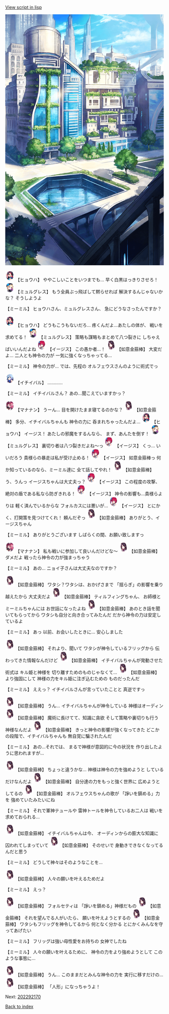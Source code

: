 [View script in lisp](../scripts/202292160.txt)

![in_city.png](../images/backgrounds/in_city.png)

<img src="../images/units/5402011.png" alt="5402011.png" height="34"/>
【ヒョウハ】
ややこしいことをいつまでも…
早く白黒はっきりさせろ！

<img src="../images/units/5104611.png" alt="5104611.png" height="34"/>
【ミュルグレス】
もう全員ぶっ飛ばして黙らせれば
解決するんじゃないかな？
そうしようよ

【ミーミル】
ヒョウハさん、ミュルグレスさん、
急にどうなさったんですか？

<img src="../images/units/5402011.png" alt="5402011.png" height="34"/>
【ヒョウハ】
どうもこうもないだろ…
疼くんだよ…あたしの体が、
戦いを求めてる！

<img src="../images/units/5104611.png" alt="5104611.png" height="34"/>
【ミュルグレス】
策略も謀略もまとめて八つ裂きに
しちゃえばいいんだよね

<img src="../images/units/52000111.png" alt="52000111.png" height="34"/>
【イージス】
この愚か者…！

<img src="../images/units/5203111.png" alt="5203111.png" height="34"/>
【如意金箍棒】
大変だよ…
二人とも神令の力が
一気に強くなっちゃってる…

【ミーミル】
神令の力が…
では、先程の
オルフェウスさんのように術式でっ

<img src="../images/units/5402211.png" alt="5402211.png" height="34"/>
【イチイバル】
…………

【ミーミル】
イチイバルさん？
あの…聞こえていますかっ？

<img src="../images/units/6504011.png" alt="6504011.png" height="34"/>
【マナナン】
うーん…
目を開けたまま寝てるのかな？

<img src="../images/units/5203111.png" alt="5203111.png" height="34"/>
【如意金箍棒】
多分、イチイバルちゃんも
神令の力に
呑まれちゃったんだよ…

<img src="../images/units/5402011.png" alt="5402011.png" height="34"/>
【ヒョウハ】
イージス！
あたしの邪魔をするんなら、
まず、あんたを倒す！

<img src="../images/units/5104611.png" alt="5104611.png" height="34"/>
【ミュルグレス】
裏切り者は八つ裂きだよね～っ

<img src="../images/units/52000111.png" alt="52000111.png" height="34"/>
【イージス】
くっ…
いいだろう
貴様らの暴走は私が受け止める！

<img src="../images/units/52000111.png" alt="52000111.png" height="34"/>
【イージス】
如意金箍棒っ
何か知っているのなら、ミーミル達に
全て話してやれ！

<img src="../images/units/5203111.png" alt="5203111.png" height="34"/>
【如意金箍棒】
う、うんっ
イージスちゃんは大丈夫っ？

<img src="../images/units/52000111.png" alt="52000111.png" height="34"/>
【イージス】
この程度の攻撃、
絶対の盾である私なら防ぎきれる！

<img src="../images/units/52000111.png" alt="52000111.png" height="34"/>
【イージス】
神令の影響も…貴様らよりは
軽く済んでいるからな
フォルカスには悪いが…

<img src="../images/units/52000111.png" alt="52000111.png" height="34"/>
【イージス】
とにかく、打開策を見つけてくれ！
頼んだぞっ

<img src="../images/units/5203111.png" alt="5203111.png" height="34"/>
【如意金箍棒】
ありがとう、イージスちゃん

【ミーミル】
ありがとうございます
しばらくの間、お願い致しますっ

<img src="../images/units/6504011.png" alt="6504011.png" height="34"/>
【マナナン】
私も戦いに参加して良いんだけどな～

<img src="../images/units/5203111.png" alt="5203111.png" height="34"/>
【如意金箍棒】
ダメだよ
戦ったら神令の力が強まっちゃう

【ミーミル】
あの…
ニョイ子さんは大丈夫なのですか？

<img src="../images/units/5203111.png" alt="5203111.png" height="34"/>
【如意金箍棒】
ワタシ？ワタシは、おかげさまで
「揺らぎ」の影響を乗り越えたから
大丈夫だよ

<img src="../images/units/5203111.png" alt="5203111.png" height="34"/>
【如意金箍棒】
ティルフィングちゃん、
お師様とミーミルちゃんには
お世話になったよね

<img src="../images/units/5203111.png" alt="5203111.png" height="34"/>
【如意金箍棒】
あのとき話を聞いてもらってから
ワタシも自分と向き合ってみたんだ
だから神令の力は安定しているよ

【ミーミル】
あっ
以前、お会いしたときに…
安心しました

<img src="../images/units/5203111.png" alt="5203111.png" height="34"/>
【如意金箍棒】
それより、聞いて
ワタシが神令しているフリッグから
伝わってきた情報なんだけど

<img src="../images/units/5203111.png" alt="5203111.png" height="34"/>
【如意金箍棒】
イチイバルちゃんが発動させた術式は
キル姫と神様を
切り離すためのものじゃなくて…

<img src="../images/units/5203111.png" alt="5203111.png" height="34"/>
【如意金箍棒】
より強固にして
神様の力をキル姫に注ぎ込むための
ものだったんだ

【ミーミル】
ええっ？
イチイバルさんが言っていたことと
真逆ですっ

<img src="../images/units/5203111.png" alt="5203111.png" height="34"/>
【如意金箍棒】
うん…
イチイバルちゃんが神令している
神様はオーディン

<img src="../images/units/5203111.png" alt="5203111.png" height="34"/>
【如意金箍棒】
魔術に長けてて、知識に貪欲
そして策略や裏切りも行う
神様なんだよ

<img src="../images/units/5203111.png" alt="5203111.png" height="34"/>
【如意金箍棒】
きっと神令の影響が強くなってきた
どこかの段階で、イチイバルちゃんも
無自覚に騙されたんだ

【ミーミル】
あの…それでは、
まるで神様が意図的に今の状況を
作り出したように思われますが…

<img src="../images/units/5203111.png" alt="5203111.png" height="34"/>
【如意金箍棒】
ちょっと違うかな…
神様は神令の力を強めようと
しているだけなんだよ

<img src="../images/units/5203111.png" alt="5203111.png" height="34"/>
【如意金箍棒】
自分達の力をもっと強く世界に
広めようとしてるの

<img src="../images/units/5203111.png" alt="5203111.png" height="34"/>
【如意金箍棒】
オルフェウスちゃんの歌が
「諍いを鎮める」力を
強めていたみたいにね

【ミーミル】
それで軍神テュールや
雷神トールを神令しているお二人は
戦いを求めておられる…

<img src="../images/units/5203111.png" alt="5203111.png" height="34"/>
【如意金箍棒】
イチイバルちゃんは今、
オーディンからの膨大な知識に
囚われてしまっていて

<img src="../images/units/5203111.png" alt="5203111.png" height="34"/>
【如意金箍棒】
そのせいで
身動きできなくなってるんだと思う

【ミーミル】
どうして神々はそのようなことを…

<img src="../images/units/5203111.png" alt="5203111.png" height="34"/>
【如意金箍棒】
人々の願いを叶えるためだよ

【ミーミル】
えっ？

<img src="../images/units/5203111.png" alt="5203111.png" height="34"/>
【如意金箍棒】
フォルセティは
「諍いを鎮める」神様だもの

<img src="../images/units/5203111.png" alt="5203111.png" height="34"/>
【如意金箍棒】
それを望んでる人がいたら、
願いを叶えようとするの

<img src="../images/units/5203111.png" alt="5203111.png" height="34"/>
【如意金箍棒】
ワタシもフリッグを神令してるから
何となく分かる
とにかくみんなを守ってあげたい

【ミーミル】
フリッグは強い母性愛をお持ちの
女神でしたね

【ミーミル】
人々の願いを叶えるために、
神令の力をより強めようとして
このような事態に…

<img src="../images/units/5203111.png" alt="5203111.png" height="34"/>
【如意金箍棒】
うん…
このままだとみんな神令の力を
実行に移すだけの…

<img src="../images/units/5203111.png" alt="5203111.png" height="34"/>
【如意金箍棒】
「人形」になっちゃうよ！


Next: [202292170](202292170.md)

[Back to index](index.md)
